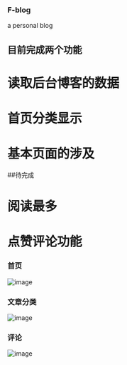 ### F-blog
a personal blog
## 目前完成两个功能


# 读取后台博客的数据
# 首页分类显示
# 基本页面的涉及

##待完成
# 阅读最多
# 点赞评论功能


### 首页
![image](https://user-images.githubusercontent.com/82869798/117834447-bfadfd00-b2a9-11eb-9a18-f7e62630c0c9.png)



### 文章分类
![image](https://user-images.githubusercontent.com/82869798/117834523-cdfc1900-b2a9-11eb-9dbd-8d9822c5ffc6.png)


### 评论
![image](https://user-images.githubusercontent.com/82869798/117834651-e8ce8d80-b2a9-11eb-8bee-d4aadf2910fc.png)
